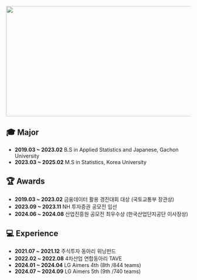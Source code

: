 <div align="center">
  <img src=https://github.com/user-attachments/assets/457c2224-73e3-47e1-82b5-5472852d2a79 width="800" height="300"/>
</div>

## 🎓 Major
- **2019.03 ~ 2023.02** B.S in Applied Statistics and Japanese, Gachon University 
- **2023.03 ~ 2025.02** M.S in Statistics, Korea University

## 🏆 Awards
- **2019.03 ~ 2023.02** 금융데이터 활용 경진대회 대상 (국토교통부 장관상)
- **2023.09 ~ 2023.11** NH 투자증권 공모전 입선
- **2024.06 ~ 2024.08** 산업진흥원 공모전 최우수상 (한국산업단지공단 이사장상)

## 💻 Experience
- **2021.07 ~ 2021.12** 주식투자 동아리 위닝펀드
- **2022.02 ~ 2022.08** 4차산업 연합동아리 TAVE
- **2024.01 ~ 2024.04** LG Aimers 4th (8th /844 teams)
- **2024.07 ~ 2024.09** LG Aimers 5th (9th /740 teams)


<!--
**ymk713/ymk713** is a ✨ _special_ ✨ repository because its `README.md` (this file) appears on your GitHub profile.

Here are some ideas to get you started:

- 🔭 I’m currently working on ...
- 🌱 I’m currently learning ...
- 👯 I’m looking to collaborate on ...
- 🤔 I’m looking for help with ...
- 💬 Ask me about ...
- 📫 How to reach me: ...
- 😄 Pronouns: ...
- ⚡ Fun fact: ...
-->
